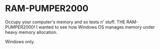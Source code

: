 # RAM-PUMPER2000
Occupy your computer's memory and so tests n' stuff.
THE RAM-PUMPER2000! 
I wanted to see how Windows OS manages memory under heavy memory allocation.

Windows only.
